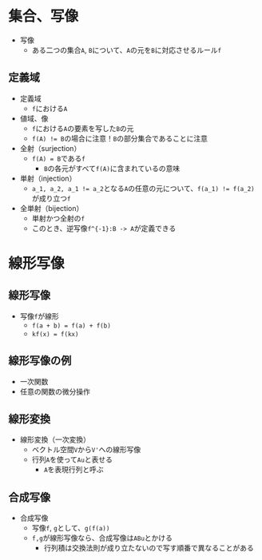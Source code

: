 # 集合、写像
- 写像
    - ある二つの集合`A`, `B`について、`A`の元を`B`に対応させるルール`f`

## 定義域
- 定義域
    - `f`における`A`
- 値域、像
    - `f`における`A`の要素を写した`B`の元
    - `f(A) != B`の場合に注意！`B`の部分集合であることに注意
- 全射（surjection）
    - `f(A) = B`である`f`
        - `B`の各元がすべて`f(A)`に含まれているの意味
- 単射（injection）
    - `a_1, a_2, a_1 != a_2`となる`A`の任意の元について、`f(a_1) != f(a_2)`が成り立つ`f`
- 全単射（bijection）
    - 単射かつ全射の`f`
    - このとき、逆写像`f^{-1}:B -> A`が定義できる

# 線形写像
## 線形写像
- 写像`f`が線形
    - `f(a + b) = f(a) + f(b)`
    - `kf(x) = f(kx)`
## 線形写像の例
- 一次関数
- 任意の関数の微分操作

## 線形変換
- 線形変換（一次変換）
    - ベクトル空間`V`から`V'`への線形写像
    - 行列`A`を使って`Au`と表せる
        - `A`を表現行列と呼ぶ

## 合成写像
- 合成写像
    - 写像`f`, `g`として、`g(f(a))`
    - `f,g`が線形写像なら、合成写像は`ABu`とかける
        - 行列積は交換法則が成り立たないので写す順番で異なることがある
